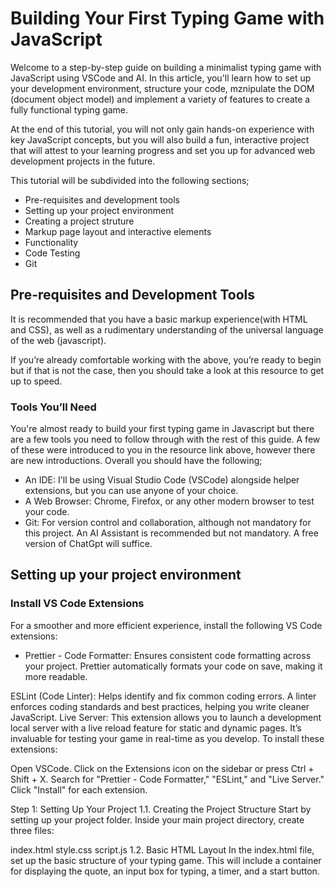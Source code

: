 # Building Your First Typing Game with JavaScript

Welcome to a step-by-step guide on building a minimalist typing game with JavaScript using VSCode and AI. In this article, you'll learn how to set up your development environment, structure your code, mznipulate the DOM (document object model) and implement a variety of features to create a fully functional typing game.

At the end of this tutorial, you will not only gain hands-on experience with key JavaScript concepts, but you will also build a fun, interactive project that will attest to your learning progress and set you up for advanced web development projects in the future.

This tutorial will be subdivided into the following sections;

- Pre-requisites and development tools
- Setting up your project environment
- Creating a project struture
- Markup page layout and interactive elements
- Functionality
- Code Testing
- Git

## Pre-requisites and Development Tools

It is recommended that you have a basic markup experience(with HTML and CSS), as well as a rudimentary understanding of the universal language of the web (javascript).

If you’re already comfortable working with the above, you’re ready to begin but if that is not the case, then you should take a look at this resource to get up to speed.

### Tools You’ll Need

You're almost ready to build your first typing game in Javascript but there are a few tools you need to follow through with the rest of this guide. A few of these were introduced to you in the resource link above, however there are new introductions. Overall you should have the following;

- An IDE: I'll be using Visual Studio Code (VSCode) alongside helper extensions, but you can use anyone of your choice.
- A Web Browser: Chrome, Firefox, or any other modern browser to test your code.
- Git: For version control and collaboration, although not mandatory for this project.
An AI Assistant is recommended but not mandatory. A free version of ChatGpt will suffice.

## Setting up your project environment

### Install VS Code Extensions

For a smoother and more efficient experience, install the following VS Code extensions:

- Prettier - Code Formatter: Ensures consistent code formatting across your project. Prettier automatically formats your code on save, making it more readable.

ESLint (Code Linter): Helps identify and fix common coding errors. A linter enforces coding standards and best practices, helping you write cleaner JavaScript.
Live Server: This extension allows you to launch a development local server with a live reload feature for static and dynamic pages. It’s invaluable for testing your game in real-time as you develop.
To install these extensions:

Open VSCode.
Click on the Extensions icon on the sidebar or press Ctrl + Shift + X.
Search for "Prettier - Code Formatter," "ESLint," and "Live Server."
Click "Install" for each extension.

Step 1: Setting Up Your Project
1.1. Creating the Project Structure
Start by setting up your project folder. Inside your main project directory, create three files:

index.html
style.css
script.js
1.2. Basic HTML Layout
In the index.html file, set up the basic structure of your typing game. This will include a container for displaying the quote, an input box for typing, a timer, and a start button.